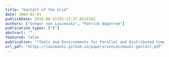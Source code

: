 ```yaml
---
title: "Gestalt of the Grid"
date: 2004-01-01
publishDate: 2019-08-15T01:12:37.651476Z
authors: ["Gregor von Laszewski", "Patrick Wagstrom"]
publication_types: ["6"]
abstract: ""
featured: false
publication: "*Tools and Environments for Parallel and Distributed Computing*"
url_pdf: "https://laszewski.github.io/papers/vonLaszewski-gestalt.pdf"
---
```


